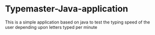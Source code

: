 # Typemaster-Java-application
This is a simple application based on java to test the typing speed of the user depending upon letters typed per minute
